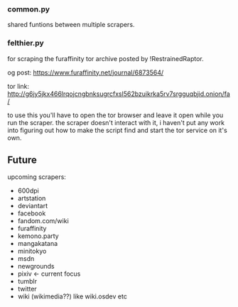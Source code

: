 
### common.py
shared funtions between multiple scrapers.

### felthier.py
for scraping the furaffinity tor archive posted by !RestrainedRaptor.

og post: https://www.furaffinity.net/journal/6873564/

tor link: http://g6jy5jkx466lrqojcngbnksugrcfxsl562bzuikrka5rv7srgguqbjid.onion/fa/

to use this you'll have to open the tor browser and leave it open while you run the scraper. the scraper doesn't interact with it, i haven't put any work into
figuring out how to make the script find and start the tor service on it's own.

## Future
upcoming scrapers:
- 600dpi
- artstation
- deviantart
- facebook
- fandom.com/wiki
- furaffinity
- kemono.party
- mangakatana
- minitokyo
- msdn
- newgrounds
- pixiv <- current focus
- tumblr
- twitter
- wiki (wikimedia??) like wiki.osdev etc
